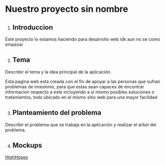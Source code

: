 # Nuestro proyecto sin nombre
1. ## Introduccion

Este proyecto lo estamos haciendo para desarrollo web idk aun no se como empezar


2. ## Tema

Describir el tema y la idea principal de la aplicación.

Esta pagina web esta creada con el fin de apoyar a las personas que sufran problemas de imsomnio, para que estas sean capaces de encontrar informacion respecto a este incluyendo a si mismo posibles soluciones o tratamientos, todo ubicado en el mismo sitio web para una mayor facilidad


3. ## Planteamiento del problema

Describir el problema que se trabaja en la aplicación y realizar el árbol del problema.


4. ## Mockups
[HighHopes](https://www.youtube.com/watch?v=IPXIgEAGe4U)
